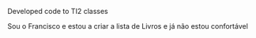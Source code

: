 Developed code to TI2 classes

Sou o Francisco e estou a criar a lista de Livros e já não estou confortável
